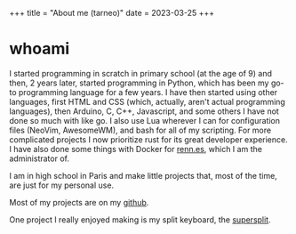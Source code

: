+++
title = "About me (tarneo)"
date = 2023-03-25
+++

# whoami

I started programming in scratch in primary school (at the age of 9) and then, 2 years later, started programming in Python, which has been my go-to programming language for a few years. I have then started using other languages, first HTML and CSS (which, actually, aren't actual programming languages), then Arduino, C, C++, Javascript, and some others I have not done so much with like go. I also use Lua wherever I can for configuration files (NeoVim, AwesomeWM), and bash for all of my scripting. For more complicated projects I now prioritize rust for its great developer experience. I have also done some things with Docker for [renn.es](https://renn.es), which I am the administrator of.

I am in high school in Paris and make little projects that, most of the time, are just for my personal use.

Most of my projects are on my <a href="https://github.com/tarneaux" target="_blank">github</a>.

One project I really enjoyed making is my split keyboard, the [supersplit](/~tarneo/blog/split-keyboard).

